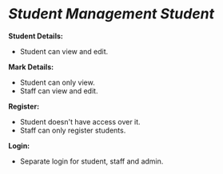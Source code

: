 # *Student Management Student*
**Student Details:**

 - Student can view and edit.

**Mark Details:**

 - Student can only view.
 - Staff can view and edit.


**Register:**

 - Student doesn't have access over it.
 - Staff can only register students.

**Login:**

 - Separate login for student, staff and admin.
